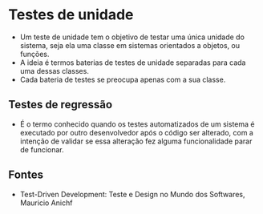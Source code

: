 # Testes de unidade

- Um teste de unidade tem o objetivo de testar uma única unidade do sistema, seja ela uma classe em sistemas orientados a objetos, ou funções.
- A ideia é termos baterias de testes de unidade separadas para cada uma dessas classes.
- Cada bateria de testes se preocupa apenas com a sua classe.

## Testes de regressão

- É o termo conhecido quando os testes automatizados de um sistema é executado por outro desenvolvedor após o código ser alterado, com a intenção de validar se essa alteração fez alguma funcionalidade parar de funcionar.

## Fontes

- Test-Driven Development: Teste e Design no Mundo dos Softwares, Mauricio Anichf
